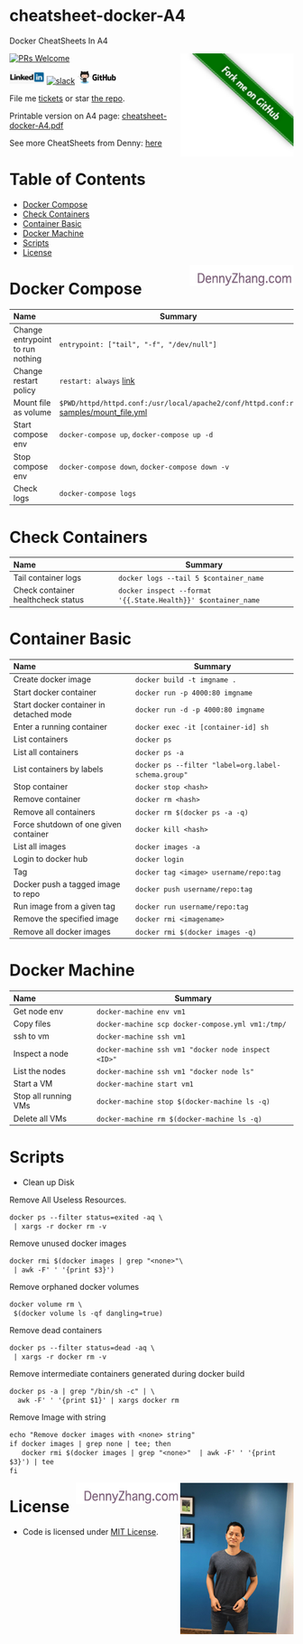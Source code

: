 # cheatsheet-docker-A4
Docker CheatSheets In A4

<a href="https://github.com/DennyZhang?tab=followers"><img align="right" width="200" height="183" src="https://raw.githubusercontent.com/USDevOps/mywechat-slack-group/master/images/fork_github.png" /></a>

[![PRs Welcome](https://img.shields.io/badge/PRs-welcome-brightgreen.svg)](http://makeapullrequest.com)

[![LinkedIn](https://raw.githubusercontent.com/USDevOps/mywechat-slack-group/master/images/linkedin.png)](https://www.linkedin.com/in/dennyzhang001) <a href="https://www.dennyzhang.com/slack" target="_blank" rel="nofollow"><img src="http://slack.dennyzhang.com/badge.svg" alt="slack"/></a> [![Github](https://raw.githubusercontent.com/USDevOps/mywechat-slack-group/master/images/github.png)](https://github.com/DennyZhang)

File me [tickets](https://github.com/DennyZhang/cheatsheet-docker-A4/issues) or star [the repo](https://github.com/DennyZhang/cheatsheet-docker-A4).

Printable version on A4 page: [cheatsheet-docker-A4.pdf](cheatsheet-docker-A4.pdf)

See more CheatSheets from Denny: [here](https://github.com/topics/denny-cheatsheets)

Table of Contents
=================
   * [Docker Compose](#docker-compose)
   * [Check Containers](#check-containers)
   * [Container Basic](#container-basic)
   * [Docker Machine](#docker-machine)
   * [Scripts](#scripts)
   * [License](#license)

<a href="https://www.dennyzhang.com"><img align="right" width="185" height="37" src="https://raw.githubusercontent.com/USDevOps/mywechat-slack-group/master/images/dns_small.png"></a>

# Docker Compose

| Name                                | Summary                                                                                                         |
| :---------------------------------- | --------------------------------------------------------------------------------------------------------------- |
| Change entrypoint to run nothing    | `entrypoint: ["tail", "-f", "/dev/null"]`                                                                       |
| Change restart policy               | `restart: always` [link](https://docs.docker.com/compose/compose-file/compose-file-v2/#restart)                 |
| Mount file as volume                | `$PWD/httpd/httpd.conf:/usr/local/apache2/conf/httpd.conf:ro` [samples/mount_file.yml](samples/mount_file.yml)  |
| Start compose env                   | `docker-compose up`, `docker-compose up -d`                                                                     |
| Stop compose env                    | `docker-compose down`, `docker-compose down -v`                                                                 |
| Check logs                          | `docker-compose logs`                                                                                           |

# Check Containers

| Name                                | Summary                                                       |
| :---------------------------------- | -----------------------------------------------               |
| Tail container logs                 | `docker logs --tail 5 $container_name`                        |
| Check container healthcheck status  | `docker inspect --format '{{.State.Health}}' $container_name` |

# Container Basic

| Name                                    | Summary                                             |
| :----------------------------------     | -----------------------------------------------     |
| Create docker image                     | `docker build -t imgname .`                         |
| Start docker container                  | `docker run -p 4000:80 imgname`                     |
| Start docker container in detached mode | `docker run -d -p 4000:80 imgname`                  |
| Enter a running container               | `docker exec -it [container-id] sh`                 |
| List containers                         | `docker ps`                                         |
| List all containers                     | `docker ps -a`                                      |
| List containers by labels               | `docker ps --filter "label=org.label-schema.group"` |
| Stop container                          | `docker stop <hash>`                                |
| Remove container                        | `docker rm <hash>`                                  |
| Remove all containers                   | `docker rm $(docker ps -a -q)`                      |
| Force shutdown of one given container   | `docker kill <hash>`                                |
| List all images                         | `docker images -a`                                  |
| Login to docker hub                     | `docker login`                                      |
| Tag <image>                             | `docker tag <image> username/repo:tag`              |
| Docker push a tagged image to repo      | `docker push username/repo:tag`                     |
| Run image from a given tag              | `docker run username/repo:tag`                      |
| Remove the specified image              | `docker rmi <imagename>`                            |
| Remove all docker images                | `docker rmi $(docker images -q)`                    |

# Docker Machine

| Name                    | Summary                                             |
| :---------------------- | --------------------------------------------------- |
| Get node env            | `docker-machine env vm1`                            |
| Copy files              | `docker-machine scp docker-compose.yml vm1:/tmp/`   |
| ssh to vm               | `docker-machine ssh vm1`                            |
| Inspect a node          | `docker-machine ssh vm1 "docker node inspect <ID>"` |
| List the nodes          | `docker-machine ssh vm1 "docker node ls"`           |
| Start a VM              | `docker-machine start vm1`                          |
| Stop all running VMs    | `docker-machine stop $(docker-machine ls -q)`       |
| Delete all VMs          | `docker-machine rm $(docker-machine ls -q)`         |

# Scripts
- Clean up Disk

Remove All Useless Resources.

```
docker ps --filter status=exited -aq \
 | xargs -r docker rm -v
```

Remove unused docker images
```
docker rmi $(docker images | grep "<none>"\
 | awk -F' ' '{print $3}')
```

Remove orphaned docker volumes
```
docker volume rm \
 $(docker volume ls -qf dangling=true)
```

Remove dead containers
```
docker ps --filter status=dead -aq \
 | xargs -r docker rm -v
```

Remove intermediate containers generated during docker build
```
docker ps -a | grep "/bin/sh -c" | \
  awk -F' ' '{print $1}' | xargs docker rm
```

Remove Image with <none> string
```
echo "Remove docker images with <none> string"
if docker images | grep none | tee; then
   docker rmi $(docker images | grep "<none>"  | awk -F' ' '{print $3}') | tee
fi
```

<a href="https://www.dennyzhang.com"><img align="right" width="201" height="268" src="https://raw.githubusercontent.com/USDevOps/mywechat-slack-group/master/images/denny_201706.png"></a>

<a href="https://www.dennyzhang.com"><img align="right" src="https://raw.githubusercontent.com/USDevOps/mywechat-slack-group/master/images/dns_small.png"></a>
# License
- Code is licensed under [MIT License](https://www.dennyzhang.com/wp-content/mit_license.txt).
